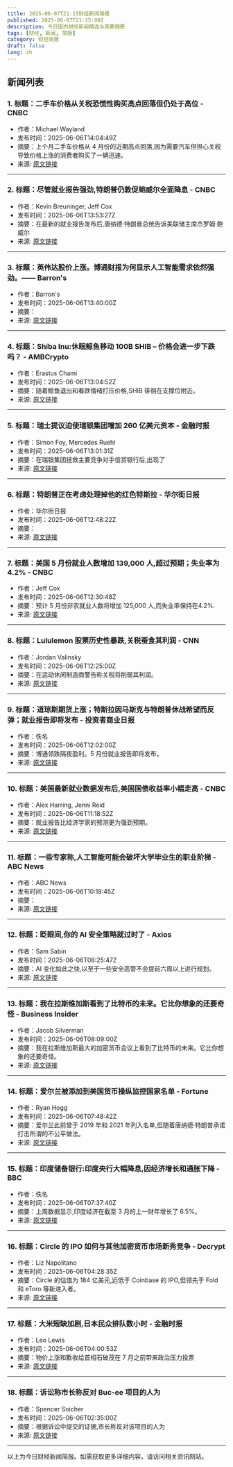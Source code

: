```yaml
---
title: 2025-06-07T21:15财经新闻简报
published: 2025-06-07T21:15:00Z
description: 今日国内财经新闻精选与简要摘要
tags: [财经, 新闻, 简报]
category: 财经简报
draft: false
lang: zh
---
```


## 新闻列表

### 1. 标题：二手车价格从关税恐慌性购买高点回落但仍处于高位 - CNBC
- 作者：Michael Wayland
- 发布时间：2025-06-06T14:04:49Z
- 摘要：上个月二手车价格从 4 月份的近期高点回落,因为需要汽车但担心关税导致价格上涨的消费者购买了一辆迅速。
- 来源: [原文链接](https://www.cnbc.com/2025/06/06/trump-auto-tariffs-used-vehicle-prices.html)

---

### 2. 标题：尽管就业报告强劲,特朗普仍敦促鲍威尔全面降息 - CNBC
- 作者：Kevin Breuninger, Jeff Cox
- 发布时间：2025-06-06T13:53:27Z
- 摘要：在最新的就业报告发布后,唐纳德·特朗普总统告诉美联储主席杰罗姆·鲍威尔
- 来源: [原文链接](https://www.cnbc.com/2025/06/06/trump-powell-fed-rates.html)

---

### 3. 标题：英伟达股价上涨。博通财报为何显示人工智能需求依然强劲。—— Barron&#39;s
- 作者：Barron&#39;s
- 发布时间：2025-06-06T13:40:00Z
- 摘要：
- 来源: [原文链接](https://www.barrons.com/articles/nvidia-stock-price-broadcom-earnings-ai-fc18ee75)

---

### 4. 标题：Shiba Inu:休眠鲸鱼移动 100B SHIB – 价格会进一步下跌吗？ - AMBCrypto
- 作者：Erastus Chami
- 发布时间：2025-06-06T13:04:52Z
- 摘要：随着鲸鱼退出和看跌情绪打压价格,SHIB 徘徊在支撑位附近。
- 来源: [原文链接](https://ambcrypto.com/shiba-inu-dormant-whale-moves-100b-shib-will-price-drop-further/)

---

### 5. 标题：瑞士提议迫使瑞银集团增加 260 亿美元资本 - 金融时报
- 作者：Simon Foy, Mercedes Ruehl
- 发布时间：2025-06-06T13:01:31Z
- 摘要：在瑞银集团拯救主要竞争对手信贷银行后,出现了
- 来源: [原文链接](https://www.ft.com/content/2d08c878-f39c-4ce7-aed4-f9b76cd5fc5b)

---

### 6. 标题：特朗普正在考虑处理掉他的红色特斯拉 - 华尔街日报
- 作者：华尔街日报
- 发布时间：2025-06-06T12:48:22Z
- 摘要：
- 来源: [原文链接](https://www.wsj.com/livecoverage/trump-elon-musk-feud/card/trump-is-considering-getting-rid-of-his-tesla-pfJQHCsXjMjIK9OynTki)

---

### 7. 标题：美国 5 月份就业人数增加 139,000 人,超过预期；失业率为 4.2% - CNBC
- 作者：Jeff Cox
- 发布时间：2025-06-06T12:30:48Z
- 摘要：预计 5 月份非农就业人数将增加 125,000 人,而失业率保持在4.2%.
- 来源: [原文链接](https://www.cnbc.com/2025/06/06/jobs-report-may-2025.html)

---

### 8. 标题：Lululemon 股票历史性暴跌,关税蚕食其利润 - CNN
- 作者：Jordan Valinsky
- 发布时间：2025-06-06T12:25:00Z
- 摘要：在运动休闲制造商警告称关税将削弱其利润。
- 来源: [原文链接](https://www.cnn.com/2025/06/06/investing/lululemon-stock-first-quarter-2025)

---

### 9. 标题：道琼斯期货上涨；特斯拉因马斯克与特朗普休战希望而反弹；就业报告即将发布 - 投资者商业日报
- 作者：佚名
- 发布时间：2025-06-06T12:02:00Z
- 摘要：博通领跌隔夜盈利。5 月份就业报告即将发布。
- 来源: [原文链接](https://www.investors.com/market-trend/stock-market-today/dow-jones-futures-stocks-fall-tesla-crashes-musk-trump-feud-broadcom/)

---

### 10. 标题：美国最新就业数据发布后,美国国债收益率小幅走高 - CNBC
- 作者：Alex Harring, Jenni Reid
- 发布时间：2025-06-06T11:18:52Z
- 摘要：就业报告比经济学家的预测更为强劲预期。
- 来源: [原文链接](https://www.cnbc.com/2025/06/06/10-year-treasury-yield-may-jobs-data.html)

---

### 11. 标题：一些专家称,人工智能可能会破坏大学毕业生的职业阶梯 - ABC News
- 作者：ABC News
- 发布时间：2025-06-06T10:18:45Z
- 摘要：
- 来源: [原文链接](https://abcnews.go.com/Business/ai-risks-broken-career-ladder-college-graduates-experts/story?id\\\=122527744)

---

### 12. 标题：眨眼间,你的 AI 安全策略就过时了 - Axios
- 作者：Sam Sabin
- 发布时间：2025-06-06T08:25:47Z
- 摘要：AI 变化如此之快,以至于一些安全高管不会提前六周以上进行规划。
- 来源: [原文链接](https://www.axios.com/2025/06/06/ai-security-playbook-change-speed)

---

### 13. 标题：我在拉斯维加斯看到了比特币的未来。它比你想象的还要奇怪 - Business Insider
- 作者：Jacob Silverman
- 发布时间：2025-06-06T08:09:00Z
- 摘要：我在拉斯维加斯最大的加密货币会议上看到了比特币的未来。它比你想象的还要奇怪。
- 来源: [原文链接](https://www.businessinsider.com/trump-billionaires-zyn-bitcoin-conference-crypto-maga-vegas-casino-vance-2025-6)

---

### 14. 标题：爱尔兰被添加到美国货币操纵监控国家名单 - Fortune
- 作者：Ryan Hogg
- 发布时间：2025-06-06T07:48:42Z
- 摘要：爱尔兰此前曾于 2019 年和 2021 年列入名单,但随着唐纳德·特朗普承诺打击所谓的不公平做法。
- 来源: [原文链接](https://fortune.com/europe/2025/06/06/ireland-joins-the-likes-of-china-and-vietnam-on-list-of-countries-the-us-is-monitoring-for-currency-manipulation/)

---

### 15. 标题：印度储备银行:印度央行大幅降息,因经济增长和通胀下降 - BBC
- 作者：佚名
- 发布时间：2025-06-06T07:37:40Z
- 摘要：上周数据显示,印度经济在截至 3 月的上一财年增长了 6.5%。
- 来源: [原文链接](https://www.bbc.com/news/articles/c62vdq6g945o)

---

### 16. 标题：Circle 的 IPO 如何与其他加密货币市场新秀竞争 - Decrypt
- 作者：Liz Napolitano
- 发布时间：2025-06-06T04:28:35Z
- 摘要：Circle 的估值为 184 亿美元,远低于 Coinbase 的 IPO,但领先于 Fold 和 eToro 等新进入者。
- 来源: [原文链接](https://decrypt.co/323939/how-circles-ipo-stacks-up-against-other-crypto-market-debuts)

---

### 17. 标题：大米短缺加剧,日本民众排队数小时 - 金融时报
- 作者：Leo Lewis
- 发布时间：2025-06-06T04:00:53Z
- 摘要：物价上涨和歉收给首相石破茂在 7 月之前带来政治压力投票
- 来源: [原文链接](https://www.ft.com/content/acc95608-f77e-42e1-af92-b7cc1fef4620)

---

### 18. 标题：诉讼称市长称反对 Buc-ee 项目的人为
- 作者：Spencer Soicher
- 发布时间：2025-06-06T02:35:00Z
- 摘要：根据诉讼中提交的证据,市长称反对该项目的人为
- 来源: [原文链接](https://www.9news.com/article/news/local/palmer-lake-mayor-resigns-buc-ees/73-15a96a8c-1594-4f15-b71e-05f00f9cdf1c)

---


以上为今日财经新闻简报。如需获取更多详细内容，请访问相关资讯网站。